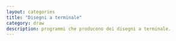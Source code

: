 ```yaml
---
layout: categories
title: "Disegni a terminale"
category: draw
description: programmi che producono dei disegni a terminale.
---
```

